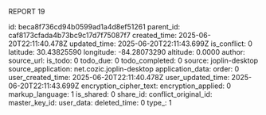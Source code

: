 REPORT 19

id: beca8f736cd94b0599ad1a4d8ef51261
parent_id: caf8173cfada4b73bc9c17d7f75087f7
created_time: 2025-06-20T22:11:40.478Z
updated_time: 2025-06-20T22:11:43.699Z
is_conflict: 0
latitude: 30.43825590
longitude: -84.28073290
altitude: 0.0000
author: 
source_url: 
is_todo: 0
todo_due: 0
todo_completed: 0
source: joplin-desktop
source_application: net.cozic.joplin-desktop
application_data: 
order: 0
user_created_time: 2025-06-20T22:11:40.478Z
user_updated_time: 2025-06-20T22:11:43.699Z
encryption_cipher_text: 
encryption_applied: 0
markup_language: 1
is_shared: 0
share_id: 
conflict_original_id: 
master_key_id: 
user_data: 
deleted_time: 0
type_: 1